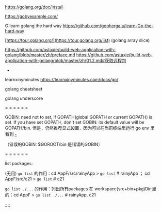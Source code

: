 
https://golang.org/doc/install

https://gobyexample.com/

G learn golang the hard way
https://github.com/gophergala/learn-Go-the-hard-way

[https://tour.golang.org/](https://tour.golang.org/list) (golang array slice)

https://github.com/astaxie/build-web-application-with-golang/blob/master/zh/preface.md
https://github.com/astaxie/build-web-application-with-golang/blob/master/zh/01.2.md#获取远程包

-

learnxinyminutes
https://learnxinyminutes.com/docs/go/

golang cheatsheet

golang underscore

= = = = = =

GOBIN: need not to set, if GOPATH(global GOPATH or current GOPATH) is set. If you have set GOPATH, don't set GOBIN: its default value will be GOPATH/bin. 但是，仍然推荐显式设置，因为可以在当前终端里运行 go env 里看到 [-](https://stackoverflow.com/questions/40067997/how-set-gobin-automatically)

（错误的GOBIN: $GOROOT/bin 是错误的GOBIN）

= = = = = =

list packages:

(无用) `go list` 的作用：cd AppF/src/rainyApp > `go list` # rainyApp ； cd AppF/src/c21 > `go list` # c21

`go list ./...` 的作用：列出所有packages 在 workspace(src+bin+pkg)Dir 里的：cd AppF > `go list ./...` # rainyApp, c21

[-](https://stackoverflow.com/questions/28166249/how-to-list-installed-go-packages) [-](http://www.techietown.info/2017/02/list-installed-packages-gogolang/)

